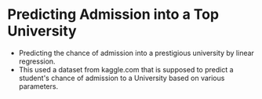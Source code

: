 # Predicting Admission into a Top University

- Predicting the chance of admission into a prestigious university by linear regression.
- This used a dataset from kaggle.com that is supposed to predict a student's chance of admission to a University based on various parameters.
